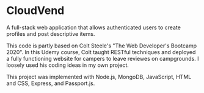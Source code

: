 # CloudVend
A full-stack web application that allows authenticated users to create profiles and post descriptive items.

This code is partly based on Colt Steele's "The Web Developer's Bootcamp 2020".  In this Udemy course, Colt taught RESTful techniques and deployed a fully functioning website for
campers to leave reviewes on campgrounds.  I loosely used his coding ideas in my own project.

This project was implemented with Node.js, MongoDB, JavaScript, HTML and CSS, Express, and Passport.js.
